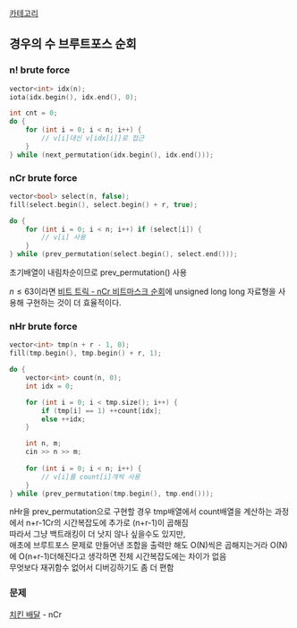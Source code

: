 [카테고리](/README.md)
## 경우의 수 브루트포스 순회
### n! brute force
```cpp
vector<int> idx(n);
iota(idx.begin(), idx.end(), 0);

int cnt = 0;
do {
    for (int i = 0; i < n; i++) {
        // v[i]대신 v[idx[i]]로 접근
    }
} while (next_permutation(idx.begin(), idx.end()));
```

### nCr brute force
```cpp
vector<bool> select(n, false);
fill(select.begin(), select.begin() + r, true);

do {
    for (int i = 0; i < n; i++) if (select[i]) {
        // v[i] 사용
    }
} while (prev_permutation(select.begin(), select.end()));
```
초기배열이 내림차순이므로 prev_permutation() 사용   

$n \le 63$이라면 [비트 트릭 - nCr 비트마스크 순회](/ps-snippet/C++/기타/Bit%20Trick.md#ncr-비트마스크-순회)에 unsigned long long 자료형을 사용해 구현하는 것이 더 효율적이다.   

### nHr brute force
```cpp
vector<int> tmp(n + r - 1, 0);
fill(tmp.begin(), tmp.begin() + r, 1);

do {
    vector<int> count(n, 0);
    int idx = 0;

    for (int i = 0; i < tmp.size(); i++) {
        if (tmp[i] == 1) ++count[idx];
        else ++idx;
    }

    int n, m;
    cin >> n >> m;
    
    for (int i = 0; i < n; i++) {
        // v[i]를 count[i]개씩 사용
    }
} while (prev_permutation(tmp.begin(), tmp.end()));
```
nHr을 prev_permutation으로 구현할 경우 tmp배열에서 count배열을 계산하는 과정에서 n+r-1Cr의 시간복잡도에 추가로 (n+r-1)이 곱해짐   
따라서 그냥 백트래킹이 더 낫지 않나 싶을수도 있지만,   
애초에 브루트포스 문제로 만들어낸 조합을 출력만 해도 O(N)씩은 곱해지는거라 O(N)에 O(n+r-1)더해진다고 생각하면 전체 시간복잡도에는 차이가 없음   
무엇보다 재귀함수 없어서 디버깅하기도 좀 더 편함   

### 문제
[치킨 배달](https://www.acmicpc.net/problem/15686) - nCr   